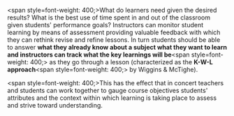 <span style=font-weight: 400;>What do learners need given the desired results? What is the best use of time spent in and out of the classroom given students' performance goals? Instructors can monitor student learning by means of assessment providing valuable feedback with which they can rethink revise and refine lessons. In turn students should be able to answer </span>**what they already know about a subject what they want to learn and instructors can track what the key learnings will be**<span style=font-weight: 400;> as they go through a lesson (characterized as the </span>**K-W-L approach**<span style=font-weight: 400;> by Wiggins &amp; McTighe).</span>

<span style=font-weight: 400;>This has the effect that in concert teachers and students can work together to gauge course objectives students' attributes and the context within which learning is taking place to assess and strive toward understanding.</span>